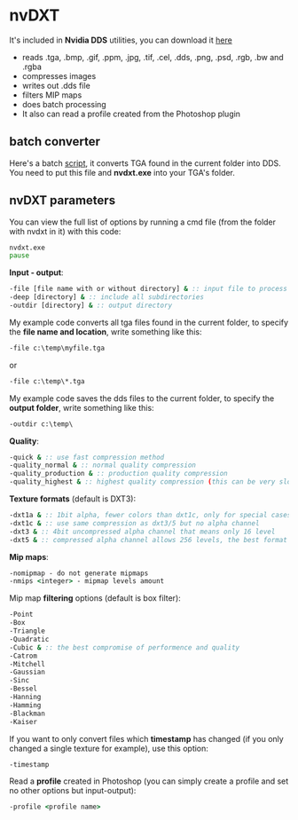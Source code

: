 # nvDXT

It's included in **Nvidia DDS** utilities, you can download it [here](https://developer.nvidia.com/legacy-texture-tools)

* reads .tga, .bmp, .gif, .ppm, .jpg, .tif, .cel, .dds, .png, .psd, .rgb, .bw and .rgba
* compresses images
* writes out .dds file
* filters MIP maps
* does batch processing
* It also can read a profile created from the Photoshop plugin

## batch converter

Here's a batch [script](https://github.com/shinsoj/techart/blob/master/dds_converter/dds_converter.cmd), it converts TGA found in the current folder into DDS. You need to put this file and **nvdxt.exe** into your TGA's folder.

## nvDXT parameters
You can view the full list of options by running a cmd file (from the folder with nvdxt in it) with this code:
``` bat
nvdxt.exe
pause
```
**Input - output**:
``` bat
-file [file name with or without directory] & :: input file to process
-deep [directory] & :: include all subdirectories
-outdir [directory] & :: output directory
```
My example code converts all tga files found in the current folder,
to specify the **file name and location**, write something like this:
``` bat
-file c:\temp\myfile.tga
```
or
``` bat
-file c:\temp\*.tga
```
My example code saves the dds files to the current folder,
to specify the **output folder**, write something like this:
``` bat
-outdir c:\temp\
```

**Quality**:
``` bat
-quick & :: use fast compression method
-quality_normal & :: normal quality compression
-quality_production & :: production quality compression
-quality_highest & :: highest quality compression (this can be very slow)
```

**Texture formats** (default is DXT3):
``` bat
-dxt1a & :: 1bit alpha, fewer colors than dxt1c, only for special cases
-dxt1c & :: use same compression as dxt3/5 but no alpha channel
-dxt3 & :: 4bit uncompressed alpha channel that means only 16 level
-dxt5 & :: compressed alpha channel allows 256 levels, the best format for textures with alpha channel
```

**Mip maps**:
``` bat
-nomipmap - do not generate mipmaps
-nmips <integer> - mipmap levels amount
```

Mip map **filtering** options (default is box filter):
``` bat
-Point
-Box
-Triangle
-Quadratic
-Cubic & :: the best compromise of performence and quality
-Catrom
-Mitchell
-Gaussian
-Sinc
-Bessel
-Hanning
-Hamming
-Blackman
-Kaiser
```

If you want to only convert files which **timestamp** has changed (if you only changed a single texture for example), use this option:
``` bat
-timestamp
```

Read a **profile** created in Photoshop (you can simply create a profile and set no other options but input-output):
``` bat
-profile <profile name>
```
